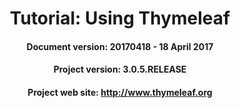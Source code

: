 <center>




# Tutorial: Using Thymeleaf









#### Document version: 20170418 - 18 April 2017

#### Project version: 3.0.5.RELEASE

#### Project web site: http://www.thymeleaf.org

</center>